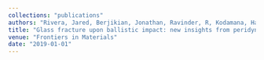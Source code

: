 ```yaml
---
collections: "publications"
authors: "Rivera, Jared, Berjikian, Jonathan, Ravinder, R, Kodamana, Hariprasad, Das, Sumanta, Bhatnagar, Naresh, Bauchy, Mathieu, and  Krishnan, NM Anoop"
title: "Glass fracture upon ballistic impact: new insights from peridynamics simulations"
venue: "Frontiers in Materials"
date: "2019-01-01"
---
```

